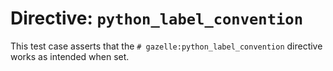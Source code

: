 # Directive: `python_label_convention`

This test case asserts that the `# gazelle:python_label_convention` directive
works as intended when set.